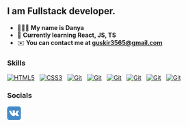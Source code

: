 I am Fullstack developer.
--------------------------
*   🧔🏻‍♂️  <b>My name is Danya</b>
*   🧠  <b>Currently learning React, JS, TS</b>
*   ✉️  <b>You can contact me at [guskir3565@gmail.com](mailto:guskir3565@gmail.com)</b>

### Skills


<a href="https://developer.mozilla.org/en-US/docs/Glossary/HTML5" target="_blank" rel="noreferrer"><img src="https://raw.githubusercontent.com/danielcranney/readme-generator/main/public/icons/skills/html5-colored.svg" width="36" height="36" alt="HTML5" /></a> &nbsp;
<a href="https://www.w3.org/TR/CSS/#css" target="_blank" rel="noreferrer"><img src="https://raw.githubusercontent.com/danielcranney/readme-generator/main/public/icons/skills/css3-colored.svg" width="36" height="36" alt="CSS3" /></a> &nbsp;
<a href="https://github.com/" target="_blank" rel="noreferrer"><img src="https://raw.githubusercontent.com/danielcranney/readme-generator/main/public/icons/skills/git-colored.svg" width="36" height="36" alt="Git" /></a> &nbsp;
<a href="https://www.python.org/" target="_blank" rel="noreferrer"><img src="https://raw.githubusercontent.com/danielcranney/readme-generator/main/public/icons/skills/python-colored.svg" width="36" height="36" alt="Git" /></a> &nbsp;
<a href="https://learn.javascript.ru/" target="_blank" rel="noreferrer"><img src="https://raw.githubusercontent.com/danielcranney/readme-generator/main/public/icons/skills/javascript-colored.svg" width="36" height="36" alt="Git" /></a> &nbsp;
<a href="https://stepik.org/course/363/syllabus" target="_blank" rel="noreferrer"><img src="https://raw.githubusercontent.com/danielcranney/readme-generator/main/public/icons/skills/cplusplus-colored.svg" width="36" height="36" alt="Git" /></a> &nbsp;
<a href="https://docs.djangoproject.com/en/5.0/" target="_blank" rel="noreferrer"><img src="https://raw.githubusercontent.com/danielcranney/readme-generator/main/public/icons/skills/django.svg" width="36" height="36" alt="Git" /></a> &nbsp;
<a href="https://fastapi.tiangolo.com/" target="_blank" rel="noreferrer"><img src="https://raw.githubusercontent.com/danielcranney/readme-generator/main/public/icons/skills/fastapi.svg" width="36" height="36" alt="Git" /></a> &nbsp;

</p>

<p align="left">
  
### Socials
<a href="https://vk.com/peshkapythona" target="_blank" rel="noreferrer"><img src="img/vk_icon.svg" width="32" height="32" alt="vk" /></a>&nbsp;
</p>

